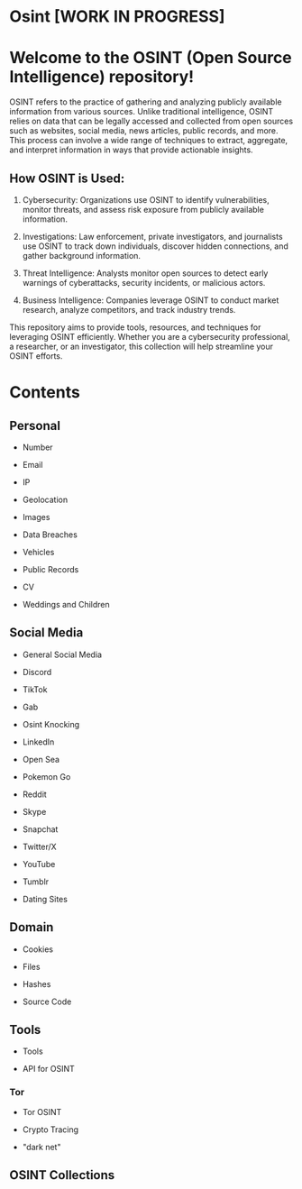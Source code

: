 # Osint [WORK IN PROGRESS]
# **Welcome to the OSINT (Open Source Intelligence) repository!**

OSINT refers to the practice of gathering and analyzing publicly available information from various sources.
Unlike traditional intelligence, OSINT relies on data that can be legally accessed and collected from open sources such as websites, social media, news articles, public records, and more.
This process can involve a wide range of techniques to extract, aggregate, and interpret information in ways that provide actionable insights.


## How OSINT is Used:

1. Cybersecurity: Organizations use OSINT to identify vulnerabilities, monitor threats, and assess risk exposure from publicly available information.

2. Investigations: Law enforcement, private investigators, and journalists use OSINT to track down individuals, discover hidden connections, and gather background information.

3. Threat Intelligence: Analysts monitor open sources to detect early warnings of cyberattacks, security incidents, or malicious actors.

4. Business Intelligence: Companies leverage OSINT to conduct market research, analyze competitors, and track industry trends.

This repository aims to provide tools, resources, and techniques for leveraging OSINT efficiently. Whether you are a cybersecurity professional, a researcher, or an investigator, this collection will help streamline your OSINT efforts.

# **Contents**


## **Personal**

- Number 

- Email 

- IP 

- Geolocation

- Images

- Data Breaches

- Vehicles 

- Public Records

- CV

- Weddings and Children


## **Social Media**

- General Social Media

- Discord
 
- TikTok
 
- Gab
 
- Osint Knocking
 
- LinkedIn
 
- Open Sea
 
- Pokemon Go
 
- Reddit
 
- Skype
 
- Snapchat

- Twitter/X
 
- YouTube
 
- Tumblr
 
- Dating Sites

## **Domain**

- Cookies

- Files

- Hashes

- Source Code

## **Tools**

- Tools

- API for OSINT

### **Tor**

- Tor OSINT

- Crypto Tracing

- "dark net"


## **OSINT Collections**
